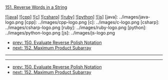[151. Reverse Words in a String](https://leetcode.com/problems/reverse-words-in-a-string/)

[![java]](../java/151-reverse-words-in-a-string.md)
[![cpp]](../cpp/151-reverse-words-in-a-string.md)
[![c]](../c/151-reverse-words-in-a-string.md)
[![csharp]](../csharp/151-reverse-words-in-a-string.md)
[![ruby]](../ruby/151-reverse-words-in-a-string.md)
[![python]](../python/151-reverse-words-in-a-string.md)
[![js]](../js/151-reverse-words-in-a-string.md)
[java]: ../images/java-logo.png
[cpp]: ../images/cpp-logo.png
[c]: ../images/c-logo.png
[csharp]: ../images/csharp-logo.png
[ruby]: ../images/ruby-logo.png
[python]: ../images/python-logo.png
[js]: ../images/js-logo.png

- [prev: 150. Evaluate Reverse Polish Notation](150-evaluate-reverse-polish-notation.md)
- [next: 152. Maximum Product Subarray](152-maximum-product-subarray.md)

---


---

- [prev: 150. Evaluate Reverse Polish Notation](150-evaluate-reverse-polish-notation.md)
- [next: 152. Maximum Product Subarray](152-maximum-product-subarray.md)
